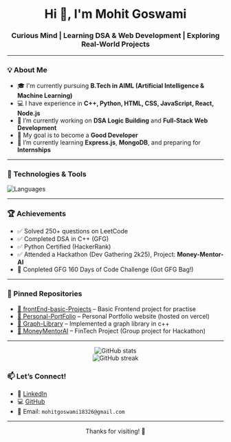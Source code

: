 <h1 align="center">Hi 👋, I'm Mohit Goswami</h1>
<h3 align="center">Curious Mind | Learning DSA & Web Development | Exploring Real-World Projects</h3>

---

### 💡 About Me
- 🎓 I'm currently pursuing **B.Tech in AIML (Artificial Intelligence & Machine Learning)**
- 💻 I have experience in **C++, Python, HTML, CSS, JavaScript, React, Node.js**
- 🚀 I’m currently working on **DSA Logic Building** and **Full-Stack Web Development**
- 🎯 My goal is to become a **Good Developer**
- 🌱 I’m currently learning **Express.js**, **MongoDB**, and preparing for **Internships**

---

### 🔧 Technologies & Tools

![Languages](https://skillicons.dev/icons?i=cpp,c,python,js,html,css,nodejs,react,tailwind,git,github,vscode,framermotion)

---

### 🏆 Achievements
- ✅ Solved 250+ questions on LeetCode
- ✅ Completed DSA in C++ (GFG)
- ✅ Python Certified (HackerRank)
- ✅ Attended a Hackathon (Dev Gathering 2k25), Project: **Money-Mentor-AI**
- 🎒 Conpleted GFG 160 Days of Code Challenge (Got GFG Bag!)

---

### 📌 Pinned Repositories

- [🔗 frontEnd-basic-Projects](https://github.com/mohitgoswami18/Basic-Frontend-Project) – Basic Frontend project for practise
- [🔗 Personal-PortFolio](https://github.com/mohitgoswami18/Personal-PortFolio) – Personal Portfolio website (hosted on vercel)
- [🔗 Graph-Library](https://github.com/mohitgoswami18/Graph-Library) – Implemented a graph library in c++
- [🔗 MoneyMentorAI](https://github.com/mohitgoswami18/MoneyMentorAI) – FinTech Project (Group project for Hackathon)

---

<p align="center">
  <img src="https://github-readme-stats.vercel.app/api?username=mohitgoswami18&show_icons=true&theme=radical" alt="GitHub stats"/>
  <br>
  <img src="https://github-readme-streak-stats.herokuapp.com/?user=mohitgoswami18&theme=radical" alt="GitHub streak"/>
</p>


### 📫 Let’s Connect!
- 💼 [LinkedIn](https://linkedin.com/in/mohitgoswami18)
- 💻 [GitHub](https://github.com/mohitgoswami18)
- 📩 Email: `mohitgoswami18326@gmail.com`

---

<p align="center">Thanks for visiting! 🚀</p>
